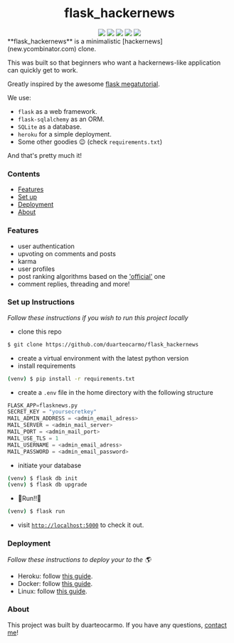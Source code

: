 <div align="center">
<h1>flask_hackernews</h1>
<a href="https://www.python.org/downloads/release/python-371/">
<img src="https://img.shields.io/badge/python-3.7.1-blue.svg"/></a>
<a href=""><img src="https://img.shields.io/badge/license-MIT-green.svg"/></a>
<a href="https://heroku.com"><img src="https://img.shields.io/badge/deploy-heroku-purple.svg"/></a>
<a href="https://github.com/ambv/black"><img src="https://img.shields.io/badge/style-black-black.svg"/></a>
<a href="http://flask.pocoo.org/"><img src="http://flask.pocoo.org/static/badges/flask-project-s.png"/></a>
</br>
</div>
**flask_hackernews** is a minimalistic [hackernews](new.ycombinator.com) clone. 

This was built so that beginners who want a hackernews-like application can quickly get to work. 

Greatly inspired by the awesome [flask megatutorial](https://blog.miguelgrinberg.com/post/the-flask-mega-tutorial-part-i-hello-world).

We use: 

- `flask` as a web framework.
- `flask-sqlalchemy` as an ORM.
- `SQLite` as a database.
- `heroku` for a simple deployment.
- Some other goodies 😉 (check `requirements.txt`)

And that's pretty much it!

### Contents

- [Features](#Features)
- [Set up](#SetupInstructions)
- [Deployment](#Deployment)
- [About](#About)


### Features
- user authentication
- upvoting on comments and posts
- karma
- user profiles
- post ranking algorithms based on the ['official'](https://news.ycombinator.com/item?id=1781417) one
- comment replies, threading and more!

### Set up Instructions

*Follow these instructions if you wish to run this project locally*

- clone this repo

```bash
$ git clone https://github.com/duarteocarmo/flask_hackernews
```

- create a virtual environment with the latest python version
- install requirements

```bash
(venv) $ pip install -r requirements.txt
```

- create a `.env` file in the home directory with the following structure

```python
FLASK_APP=flasknews.py
SECRET_KEY = "yoursecretkey"
MAIL_ADMIN_ADDRESS = <admin_email_adress>
MAIL_SERVER = <admin_mail_server>
MAIL_PORT = <admin_mail_port>
MAIL_USE_TLS = 1
MAIL_USERNAME = <admin_email_adress>
MAIL_PASSWORD = <admin_email_password>
```



- initiate your database

```bash
(venv) $ flask db init
(venv) $ flask db upgrade
```

- 🎉Run!!🎉

```bash
(venv) $ flask run
```

- visit [`http://localhost:5000`](http://localhost:5000) to check it out.

### Deployment

*Follow these instructions to deploy your to the 🌎*

- Heroku: follow [this guide](https://blog.miguelgrinberg.com/post/the-flask-mega-tutorial-part-xviii-deployment-on-heroku).
- Docker: follow [this guide](https://blog.miguelgrinberg.com/post/the-flask-mega-tutorial-part-xix-deployment-on-docker-containers).
- Linux: follow [this guide](https://blog.miguelgrinberg.com/post/the-flask-mega-tutorial-part-xvii-deployment-on-linux).


### About

This project was built by duarteocarmo. If you have any questions, [contact me](https://duarteocarmo.com)!